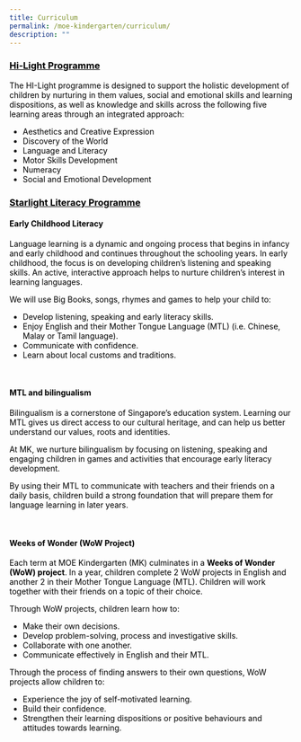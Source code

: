 ```yaml
---
title: Curriculum
permalink: /moe-kindergarten/curriculum/
description: ""
---
```

<h3><span style="text-decoration: underline; color: #000000;"><strong>Hi-Light Programme</strong></span></h3>
<p><span style="color: #000000;">The HI-Light programme is designed to support the holistic development of children by nurturing in them values, social and emotional skills and learning dispositions, as well as knowledge and skills across the following five learning areas through an integrated approach:</span></p>
<ul>
<li><span style="color: #000000;">Aesthetics and Creative Expression</span></li>
<li><span style="color: #000000;">Discovery of the World</span></li>
<li><span style="color: #000000;">Language and Literacy</span></li>
<li><span style="color: #000000;">Motor Skills Development</span></li>
<li><span style="color: #000000;">Numeracy</span></li>
<li><span style="color: #000000;">Social and Emotional Development</span></li>
</ul>
<h3><span style="text-decoration: underline; color: #000000;"><strong>Starlight Literacy Programme</strong></span></h3>
<h4><span style="color: #000000;"><strong>Early Childhood Literacy</strong></span></h4>
<p><span style="color: #000000;">Language learning is a dynamic and ongoing process that begins in infancy and early childhood and continues throughout the schooling years. In early childhood, the focus is on developing children&rsquo;s listening and speaking skills. An active, interactive approach helps to nurture children&rsquo;s interest in learning languages.</span></p>
<p><span style="color: #000000;">We will use Big Books, songs, rhymes and games to help your child to:</span></p>
<ul>
<li><span style="color: #000000;">Develop listening, speaking and early literacy skills.</span></li>
<li><span style="color: #000000;">Enjoy English and their Mother Tongue Language (MTL) (i.e. Chinese, Malay or Tamil language).</span></li>
<li><span style="color: #000000;">Communicate with confidence.</span></li>
<li><span style="color: #000000;">Learn about local customs and traditions.</span></li>
</ul>
<p>&nbsp;</p>
<h4><span style="color: #000000;"><strong>MTL and bilingualism</strong></span></h4>
<p><span style="color: #000000;">Bilingualism is a cornerstone of Singapore&rsquo;s education system. Learning our MTL gives us direct access to our cultural heritage, and can help us better understand our values, roots and identities.</span></p>
<p><span style="color: #000000;">At MK, we nurture bilingualism by focusing on listening, speaking and engaging children in games and activities that encourage early literacy development.</span></p>
<p><span style="color: #000000;">By using their MTL to communicate with teachers and their friends on a daily basis, children build a strong foundation that will prepare them for language learning in later years.</span></p>
<p>&nbsp;</p>
<h4><span style="color: #000000;"><strong>Weeks of Wonder (WoW Project)</strong></span></h4>
<p><span style="color: #000000;">Each term at MOE Kindergarten (MK) culminates in a&nbsp;<strong>Weeks of Wonder (WoW) project</strong>. In a year, children complete 2 WoW projects in English and another 2 in their Mother Tongue Language (MTL). Children will work together with their friends on a topic of their choice.</span></p>
<p><span style="color: #000000;">Through WoW projects, children learn how to:</span></p>
<ul>
<li><span style="color: #000000;">Make their own decisions.</span></li>
<li><span style="color: #000000;">Develop problem-solving, process and investigative skills.</span></li>
<li><span style="color: #000000;">Collaborate with one another.</span></li>
<li><span style="color: #000000;">Communicate effectively in English and their MTL.</span></li>
</ul>
<p><span style="color: #000000;">Through the process of finding answers to their own questions, WoW projects allow children to:</span></p>
<ul>
<li><span style="color: #000000;">Experience the joy of self-motivated learning.</span></li>
<li><span style="color: #000000;">Build their confidence.</span></li>
<li><span style="color: #000000;">Strengthen their learning dispositions or positive behaviours and attitudes towards learning.</span></li>
</ul>
<p>&nbsp;</p>